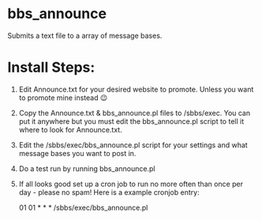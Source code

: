 # bbs_announce
Submits a text file to a array of message bases.


Install Steps:
==
1. Edit Announce.txt for your desired website to promote. Unless you want to promote mine instead 😉
2. Copy the Announce.txt & bbs_announce.pl files to /sbbs/exec. You can put it anywhere but you must edit the bbs_announce.pl script to tell it where to look for Announce.txt.
3. Edit the /sbbs/exec/bbs_announce.pl script for your settings and what message bases you want to post in.
4. Do a test run by running bbs_announce.pl
5. If all looks good set up a cron job to run no more often than once per day - please no spam!
Here is a example cronjob entry:

	01 01 * * * /sbbs/exec/bbs_announce.pl
